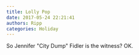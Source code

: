 ```yaml
---
title: Lolly Pop
date: 2017-05-24 22:21:41
authors: Ripp
categories: Holiday
---
```


 So Jennifer "City Dump" Fidler is the witness?
OK.